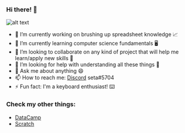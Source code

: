### Hi there! 👋

![alt text](https://user-images.githubusercontent.com/101081243/157005209-f9622af3-b8d1-4e69-bc6a-a2e5d518c183.gif)

- 🔭 I’m currently working on brushing up spreadsheet knowledge 📈
- 🌱 I’m currently learning computer science fundamentals 🖥️
- 👯 I’m looking to collaborate on any kind of project that will help me learn/apply new skills 🥼
- 🤔 I’m looking for help with understanding all these things 🧠
- 💬 Ask me about anything 😄
- 📫 How to reach me: [Discord](https://discord.com/) seta#5704
- ⚡ Fun fact: I'm a keyboard enthusiast! ⌨️


### Check my other things:

- [DataCamp](https://www.datacamp.com/profile/keola)
- [Scratch](https://scratch.mit.edu/users/knaka4000/)
